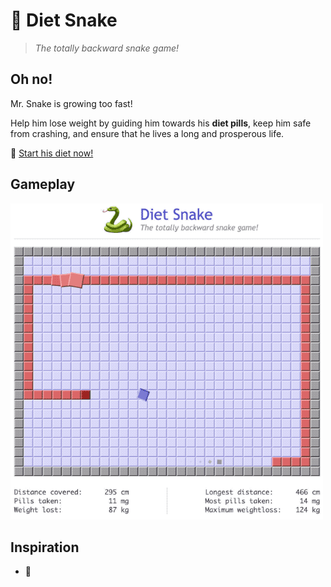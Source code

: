 # 🐍 Diet Snake
>*The totally backward snake game!*


## Oh no!
Mr. Snake is growing too fast!

Help him lose weight by guiding him towards his **diet pills**, keep him safe from crashing, and ensure that he lives a long and prosperous life.


💊 [Start his diet now!](https://diet-snake.netlify.app/)


## Gameplay

![gameplay gif of the hungry snake](/public/gameplay.gif)

## Inspiration
- 🐍
